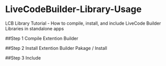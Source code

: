 # LiveCodeBuilder-Library-Usage
LCB Library Tutorial - How to compile, install, and include LiveCode Builder Libraries in standalone apps

##Step 1 Compile
Extention Builder

##Step 2 Install
Extention Builder Pakage / Install

##Step 3 Include
